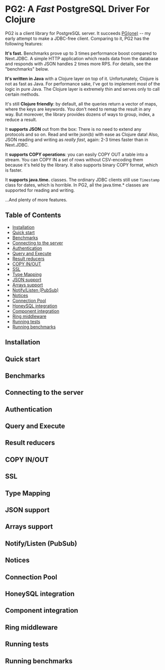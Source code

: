 # PG2: A *Fast* PostgreSQL Driver For Clojure

[pg]: https://github.com/igrishaev/pg

PG2 is a client library for PostgreSQL server. It succeeds [PG(one)][pg] -- my
early attempt to make a JDBC-free client. Comparing to it, PG2 has the following
features:

**It's fast.** Benchmarks prove up to 3 times performance boost compared to
Next.JDBC. A simple HTTP application which reads data from the database and
responds with JSON handles 2 times more RPS. For details, see the "benchmarks"
below.

**It's written in Java** with a Clojure layer on top of it. Unfortunately,
Clojure is not as fast as Java. For performance sake, I've got to implement most
of the logic in pure Java. The Clojure layer is extremely thin and serves only
to call certain methods.

It's still **Clojure friendly**: by default, all the queries return a vector of
maps, where the keys are keywords. You don't need to remap the result in any
way. But moreover, the library provides dozens of ways to group, index, a reduce
a result.

It **supports JSON** out from the box: There is no need to extend any protocols
and so on. Read and write json(b) with ease as Clojure data! Also, JSON reading
and writing as *really fast*, again: 2-3 times faster than in Next.JDBC.

It **supports COPY operations**: you can easily COPY OUT a table into a
stream. You can COPY IN a set of rows without CSV-encoding them because it's
held by the library. It also supports binary COPY format, which is faster.

It **supports java.time.** classes. The ordinary JDBC clients still use
`Timestamp` class for dates, which is horrible. In PG2, all the java.time.*
classes are supported for reading and writing.

...And plenty of more features.

## Table of Contents

<!-- toc -->

- [Installation](#installation)
- [Quick start](#quick-start)
- [Benchmarks](#benchmarks)
- [Connecting to the server](#connecting-to-the-server)
- [Authentication](#authentication)
- [Query and Execute](#query-and-execute)
- [Result reducers](#result-reducers)
- [COPY IN/OUT](#copy-inout)
- [SSL](#ssl)
- [Type Mapping](#type-mapping)
- [JSON support](#json-support)
- [Arrays support](#arrays-support)
- [Notify/Listen (PubSub)](#notifylisten-pubsub)
- [Notices](#notices)
- [Connection Pool](#connection-pool)
- [HoneySQL integration](#honeysql-integration)
- [Component integration](#component-integration)
- [Ring middleware](#ring-middleware)
- [Running tests](#running-tests)
- [Running benchmarks](#running-benchmarks)

<!-- tocstop -->

## Installation

## Quick start

## Benchmarks

## Connecting to the server

## Authentication

## Query and Execute

## Result reducers

## COPY IN/OUT

## SSL

## Type Mapping

## JSON support

## Arrays support

## Notify/Listen (PubSub)

## Notices

## Connection Pool

## HoneySQL integration

## Component integration

## Ring middleware

## Running tests

## Running benchmarks
